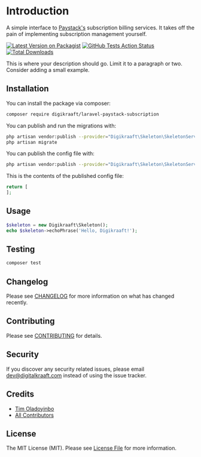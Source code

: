 # Introduction
A simple interface to [Paystack's](https://paystack.com/>) subscription billing services. It takes off the pain of implementing subscription management yourself.

[![Latest Version on Packagist](https://img.shields.io/packagist/v/digikraaft/laravel-paystack-subscription.svg?style=flat-square)](https://packagist.org/packages/digikraaft/laravel-paystack-subscription)
[![GitHub Tests Action Status](https://img.shields.io/github/workflow/status/digikraaft/laravel-paystack-subscription/run-tests?label=tests)](https://github.com/digikraaft/laravel-paystack-subscription/actions?query=workflow%3Arun-tests+branch%3Amaster)
[![Total Downloads](https://img.shields.io/packagist/dt/digikraaft/laravel-paystack-subscription.svg?style=flat-square)](https://packagist.org/packages/digikraaft/laravel-paystack-subscription)


This is where your description should go. Limit it to a paragraph or two. Consider adding a small example.


## Installation

You can install the package via composer:

```bash
composer require digikraaft/laravel-paystack-subscription
```

You can publish and run the migrations with:

```bash
php artisan vendor:publish --provider="Digikraaft\Skeleton\SkeletonServiceProvider" --tag="migrations"
php artisan migrate
```

You can publish the config file with:
```bash
php artisan vendor:publish --provider="Digikraaft\Skeleton\SkeletonServiceProvider" --tag="config"
```

This is the contents of the published config file:

```php
return [
];
```

## Usage

``` php
$skeleton = new Digikraaft\Skeleton();
echo $skeleton->echoPhrase('Hello, Digikraaft!');
```

## Testing

``` bash
composer test
```

## Changelog

Please see [CHANGELOG](CHANGELOG.md) for more information on what has changed recently.

## Contributing

Please see [CONTRIBUTING](CONTRIBUTING.md) for details.

## Security

If you discover any security related issues, please email dev@digitalkraaft.com instead of using the issue tracker.

## Credits

- [Tim Oladoyinbo](https://github.com/timoladoyino)
- [All Contributors](../../contributors)

## License

The MIT License (MIT). Please see [License File](LICENSE.md) for more information.
